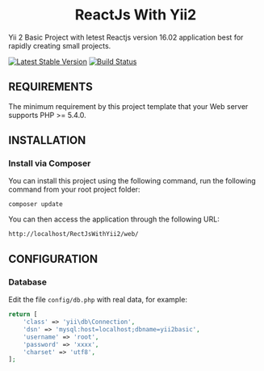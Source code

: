 <p align="center">
    <h1 align="center">ReactJs With Yii2</h1>
</p>

Yii 2 Basic Project with letest Reactjs version 16.02 application best for
rapidly creating small projects.

[![Latest Stable Version](https://poser.pugx.org/yiisoft/yii2-app-basic/v/stable.png)](https://packagist.org/packages/yiisoft/yii2-app-basic)
[![Build Status](https://travis-ci.org/yiisoft/yii2-app-basic.svg?branch=master)](https://travis-ci.org/yiisoft/yii2-app-basic)

REQUIREMENTS
------------

The minimum requirement by this project template that your Web server supports PHP >= 5.4.0.


INSTALLATION
------------

### Install via Composer

You can install this project using the following command, run the following command from your root project folder:

~~~
composer update
~~~

You can then access the application through the following URL:
~~~
http://localhost/RectJsWithYii2/web/
~~~


CONFIGURATION
-------------

### Database

Edit the file `config/db.php` with real data, for example:

```php
return [
    'class' => 'yii\db\Connection',
    'dsn' => 'mysql:host=localhost;dbname=yii2basic',
    'username' => 'root',
    'password' => 'xxxx',
    'charset' => 'utf8',
];
```
